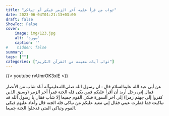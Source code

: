 ```yaml
---
title: "ثواب من قرأ عليه آخر الزمر فبكى أو تباكى"
date: 2023-06-04T01:21:13+03:00
draft: false
ShowToc: False
cover:
    image: img/123.jpg
    alt: 'صورة'
    caption: ''
#    hidden: false
summary: 
tags: [""]
categories: ["ثواب آيات معينة من القرآن الكريم"]
---
```

{{< youtube rvUmrOK3xlE >}}  
 <br>
عن أبي
عبد الله عليه‌السلام قال : ان رسول الله صلى‌الله‌عليه‌وآله أتاه شاب من الأنصار فقال إني
رجل أريد أن أقرأ عليكم فمن بكى فله الجنة فقرأ آخر الزمر (وسيق
الذين كفروا إلى جهنم زمرا) إلى آخر السورة فبكى القوم جميعا إلا
شاب فقال يا رسول الله قد تباكيت فما قطرت عيني فقال إني معيد عليكم
من تباكى فله الجنة قال وأعاد عليهم فبكى القوم وتباكى الفتى فدخلوا
الجنة جميعا.


